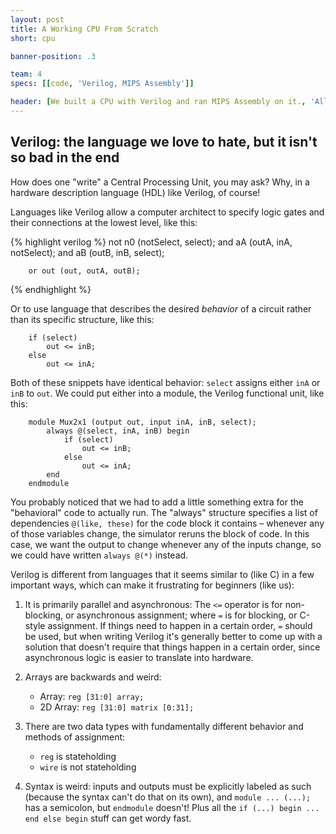 ```yaml
---
layout: post
title: A Working CPU From Scratch
short: cpu

banner-position: .3

team: 4
specs: [[code, 'Verilog, MIPS Assembly']]

header: [We built a CPU with Verilog and ran MIPS Assembly on it., 'All of us were kind of baffled by this assignment at the start. Write a functioning CPU? We had barely finished writing a five-function ALU! It seemed like a daunting task at the time (and it turned out to be one), but we were successful.']
---
```

## Verilog: the language we love to hate, but it isn't so bad in the end
How does one "write" a Central Processing Unit, you may ask? Why, in a hardware description language (HDL) like Verilog, of course!

Languages like Verilog allow a computer architect to specify logic gates and their connections at the lowest level, like this:

{% highlight verilog %}
		not n0 (notSelect, select);
		and aA (outA, inA, notSelect);
		and aB (outB, inB, select);
	
		or out (out, outA, outB);
{% endhighlight %}

Or to use language that describes the desired _behavior_ of a circuit rather than its specific structure, like this:

		if (select)
			out <= inB;
		else
			out <= inA;

Both of these snippets have identical behavior: `select` assigns either `inA` or `inB` to `out`. We could put either into a module, the Verilog functional unit, like this:

		module Mux2x1 (output out, input inA, inB, select);
			always @(select, inA, inB) begin
				if (select)
					out <= inB;
				else
					out <= inA;
			end
		endmodule

You probably noticed that we had to add a little something extra for the "behavioral" code to actually run. The "always" structure specifies a list of dependencies `@(like, these)` for the code block it contains – whenever any of those variables change, the simulator reruns the block of code. In this case, we want the output to change whenever any of the inputs change, so we could have written `always @(*)` instead.

Verilog is different from languages that it seems similar to (like C) in a few important ways, which can make it frustrating for beginners (like us):

1. It is primarily parallel and asynchronous: The `<=` operator is for non-blocking, or asynchronous assignment; where `=` is for blocking, or C-style assignment. If things need to happen in a certain order, `=` should be used, but when writing Verilog it's generally better to come up with a solution that doesn't require that things happen in a certain order, since asynchronous logic is easier to translate into hardware.

1. Arrays are backwards and weird:
	- Array: `reg [31:0] array;`
	- 2D Array: `reg [31:0] matrix [0:31];`

1. There are two data types with fundamentally different behavior and methods of assignment:
	- `reg` is stateholding
	- `wire` is not stateholding

1. Syntax is weird: inputs and outputs must be explicitly labeled as such (because the syntax can't do that on its own), and `module ... (...);` has a semicolon, but `endmodule` doesn't! Plus all the `if (...) begin ... end else begin` stuff can get wordy fast.